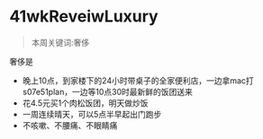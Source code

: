 # 41wkReveiwLuxury

> 本周关键词:奢侈

奢侈是
- 晚上10点，到家楼下的24小时带桌子的全家便利店，一边拿mac打s07e51plan，一边等10点30时最新鲜的饭团送来
- 花4.5元买1个肉松饭团，明天做炒饭
- 一周连续晴天，可以5点半早起出门跑步
- 不咳嗽、不腰痛、不眼睛痛

